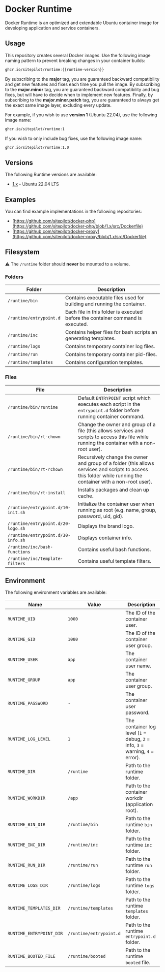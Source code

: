 # Docker Runtime

Docker Runtime is an optimized and extendable Ubuntu container image for developing application and service containers.

## Usage

This repository creates several Docker images. Use the following image naming pattern to prevent breaking changes in your container builds:

```bash
ghcr.io/sitepilot/runtime:{{runtime-version}}
```

By subscribing to the **major** tag, you are guaranteed backward compatibility and get new features and fixes each 
time you pull the image. By subscribing to the **major.minor** tag, you are guaranteed backward compatibility 
and bug fixes, but will have to decide when to implement new features. Finally, by subscribing to the 
**major.minor.patch** tag, you are guaranteed to always get the exact same image layer, excluding every update.

For example, if you wish to use **version 1** (Ubuntu 22.04), use the following image name:

```bash
ghcr.io/sitepilot/runtime:1
```

If you wish to only include bug fixes, use the following image name:

```bash
ghcr.io/sitepilot/runtime:1.0
```

## Versions

The following Runtime versions are available:

* [1.x](https://github.com/sitepilot/docker-runtime/tree/1.x) - Ubuntu 22.04 LTS

## Examples

You can find example implementations in the following repositories:

* [https://github.com/sitepilot/docker-php](https://github.com/sitepilot/docker-php/blob/1.x/src/Dockerfile)
* [https://github.com/sitepilot/docker-proxy](https://github.com/sitepilot/docker-proxy/blob/1.x/src/Dockerfile)

## Filesystem

⚠️ The `/runtime` folder should **never** be mounted to a volume.

### Folders

| Folder                  | Description                                                                    |
|-------------------------|--------------------------------------------------------------------------------|
| `/runtime/bin`          | Contains executable files used for building and running the container.         |
| `/runtime/entrypoint.d` | Each file in this folder is executed before the container command is executed. |
| `/runtime/inc`          | Contains helper files for bash scripts an generating templates.                |
| `/runtime/logs`         | Contains temporary container log files.                                        |
| `/runtime/run`          | Contains temporary container pid-files.                                        |
| `/runtime/templates`    | Contains configuration templates.                                              |

### Files

| File                               | Description                                                                                                                                                   |
|------------------------------------|---------------------------------------------------------------------------------------------------------------------------------------------------------------|
| `/runtime/bin/runtime`             | Default `ENTRYPOINT` script which executes each script in the `entrypoint.d` folder before running container command.                                         |
| `/runtime/bin/rt-chown`            | Change the owner and group of a file (this allows services and scripts to access this file while running the container with a non-root user).                 |
| `/runtime/bin/rt-rchown`           | Recursively change the owner and group of a folder (this allows services and scripts to access this folder while running the container with a non-root user). |
| `/runtime/bin/rt-install`          | Installs packages and clean up cache.                                                                                                                         |
| `/runtime/entrypoint.d/10-init.sh` | Initialize the container user when running as root (e.g. name, group, password, uid, gid).                                                                    |
| `/runtime/entrypoint.d/20-logo.sh` | Displays the brand logo.                                                                                                                                      |
| `/runtime/entrypoint.d/30-info.sh` | Displays container info.                                                                                                                                      |
| `/runtime/inc/bash-functions`      | Contains useful bash functions.                                                                                                                               |
| `/runtime/inc/template-filters`    | Contains useful template filters.                                                                                                                             |

## Environment

The following environment variables are available:

| Name                     | Value                   | Description                                                                    |
|--------------------------|-------------------------|--------------------------------------------------------------------------------|
| `RUNTIME_UID`            | `1000`                  | The ID of the container user.                                                  |
| `RUNTIME_GID`            | `1000`                  | The ID of the container user group.                                            |
| `RUNTIME_USER`           | `app`                   | The container user name.                                                       |
| `RUNTIME_GROUP`          | `app`                   | The container user group.                                                      |
| `RUNTIME_PASSWORD`       | -                       | The container user password.                                                   |
| `RUNTIME_LOG_LEVEL`      | `1`                     | The container log level (`1` = debug, `2` = info, `3` = warning, `4` = error). |
| `RUNTIME_DIR`            | `/runtime`              | Path to the runtime folder.                                                    |
| `RUNTIME_WORKDIR`        | `/app`                  | Path to the container workdir (application root).                              |
| `RUNTIME_BIN_DIR`        | `/runtime/bin`          | Path to the runtime `bin` folder.                                              |
| `RUNTIME_INC_DIR`        | `/runtime/inc`          | Path to the runtime `inc` folder.                                              |
| `RUNTIME_RUN_DIR`        | `/runtime/run`          | Path to the runtime `run` folder.                                              |
| `RUNTIME_LOGS_DIR`       | `/runtime/logs`         | Path to the runtime `logs` folder.                                             |
| `RUNTIME_TEMPLATES_DIR`  | `/runtime/templates`    | Path to the runtime `templates` folder.                                        |
| `RUNTIME_ENTRYPOINT_DIR` | `/runtime/entrypoint.d` | Path to the runtime `entrypoint.d` folder.                                     |
| `RUNTIME_BOOTED_FILE`    | `/runtime/booted`       | Path to the runtime `booted` file.                                             |
